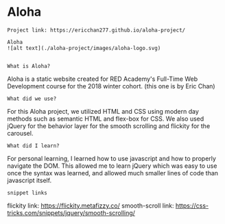 # Aloha
    Project link: https://ericchan277.github.io/aloha-project/
    
    Aloha
    ![alt text](./aloha-project/images/aloha-logo.svg)
    

    What is Aloha?

Aloha is a static website created for RED Academy's Full-Time Web Development course for the 2018 winter cohort. (this one is by Eric Chan)



    What did we use?

For this Aloha project, we utilized HTML and CSS using modern day methods such as semantic HTML and flex-box for CSS. We also used jQuery for the behavior layer for the smooth scrolling and flickity for the carousel. 



    What did I learn?

For personal learning, I learned how to use javascript and how to properly navigate the DOM. This allowed me to learn jQuery which was easy to use once the syntax was learned, and allowed much smaller lines of code than javascript itself.



    snippet links
flickity link: https://flickity.metafizzy.co/
smooth-scroll link: https://css-tricks.com/snippets/jquery/smooth-scrolling/
